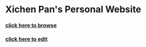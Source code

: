 # Xichen Pan's Personal Website
### [click here to browse](http://xichenpan.com/)
### [click here to edit](https://github.com/TarzanZhao/TarzanZhao.github.io/edit/master/docs/index.md)
